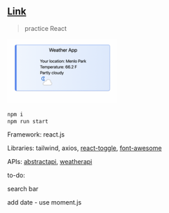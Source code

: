 ## [Link](https://adnjoo.github.io/weather-app/)

> practice React

<a href='https://adnjoo.github.io/weather-app/'><img src='./scrn.png' width='250px'></a>

```
npm i
npm run start
```

Framework: react.js

Libraries: tailwind, axios, [react-toggle](https://github.com/aaronshaf/react-toggle), [font-awesome](https://fontawesome.com/)

APIs: [abstractapi](https://www.abstractapi.com/), [weatherapi](https://www.weatherapi.com/)

to-do:

search bar

add date - use moment.js